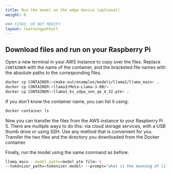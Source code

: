 ```yaml
---
title: Run the model on the edge device (optional)
weight: 6

### FIXED, DO NOT MODIFY
layout: learningpathall
---
```


## Download files and run on your Raspberry Pi

Open a new terminal in your AWS instance to copy over the files. Replace `CONTAINER` with the name of the container, and the bracketed file names with the absolute paths to the corresponding files.

```bash
docker cp CONTAINER:<cmake-out/examples/models/llama2/llama_main> .
docker cp CONTAINER:<llama3/Meta-Llama-3-8B/> .
docker cp CONTAINER:<llama3_kv_sdpa_xnn_qe_4_32.pte> .
```
If you don't know the container name, you can list it using:
```bash
docker container ls
```
Now you can transfer the files from the AWS instance to your Raspberry Pi 5. There are multiple ways to do this: via cloud storage services, with a USB thumb drive or using SSH. Use any method that is convenient for you. Transfer the two files and the directory you downloaded from the Docker container. 

Finally, run the model using the same command as before:

```bash
llama_main --model_path=<model pte file> \
--tokenizer_path=<tokenizer.model> --prompt="what is the meaning of life?"
```